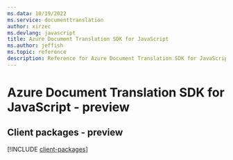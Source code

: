 ```yaml
---
ms.data: 10/19/2022
ms.service: documenttranslation
author: xirzec
ms.devlang: javascript
title: Azure Document Translation SDK for JavaScript
ms.author: jeffish
ms.topic: reference
description: Reference for Azure Document Translation SDK for JavaScript
---
```

# Azure Document Translation SDK for JavaScript - preview

## Client packages - preview
[!INCLUDE [client-packages](document-translation-client-index.md)]